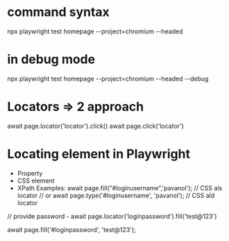 # command syntax
npx playwright test homepage --project=chromium --headed

# in debug mode
npx playwright test homepage --project=chromium --headed --debug

# Locators => 2 approach
await page.locator('locator').click()
await page.click('locator')



# Locating element in Playwright
- Property
- CSS element
- XPath
Examples:
await page.fill("#loginusername",'pavanol');      // CSS als locator
// or
await page.type('#loginusername', 'pavanol');      // CSS ald locator

// provide password - 
await page.locator('loginpassword').fill('test@123')

await page.fill('#loginpassword', 'test@123');

